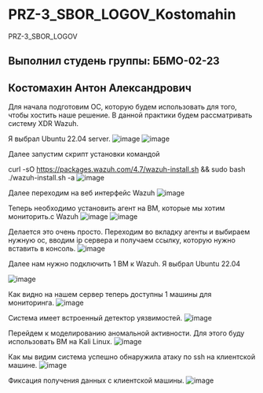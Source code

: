 # PRZ-3_SBOR_LOGOV_Kostomahin
PRZ-3_SBOR_LOGOV
## Выполнил студень группы: ББМО-02-23 

## Костомахин Антон Александрович

Для начала подготовим ОС, которую будем использовать для того, чтобы хостить наше решение.
В данной практики будем рассматривать систему XDR Wazuh.

Я выбрал Ubuntu 22.04 server.
![image](https://github.com/user-attachments/assets/22091023-ef69-47fd-8454-cf082942fbe5)
![image](https://github.com/user-attachments/assets/d334786a-1077-454e-bd8d-9b0d07632a1e)

Далее запустим скрипт установки командой 

curl -sO https://packages.wazuh.com/4.7/wazuh-install.sh && sudo bash ./wazuh-install.sh -a
![image](https://github.com/user-attachments/assets/531dd00f-9965-4ec3-87f5-a4042e7d46b3)

Далее переходим на веб интерфейс Wazuh
![image](https://github.com/user-attachments/assets/c2101915-d35d-40b3-8c0a-ef6f3a063fcc)

Теперь необходимо установить агент на ВМ, которые мы хотим мониторить.с Wazuh
![image](https://github.com/user-attachments/assets/a7db7222-f33f-4cb6-932a-35b678db3108)
![image](https://github.com/user-attachments/assets/65257600-e8be-4e1e-b189-7c3e0adc8138)

Делается это очень просто. Переходим во вкладку агенты и выбираем нужную ос, вводим ip сервера и получаем ссылку, которую нужно вставить в консоль.
![image](https://github.com/user-attachments/assets/883421e6-4fdf-4daf-a064-0e6378bf546d)

Далее нам нужно подключить 1 ВМ к Wazuh.
Я выбрал Ubuntu 22.04 

![image](https://github.com/user-attachments/assets/371c609e-8f48-4eac-892c-30fc776f4ea1)

Как видно на нашем сервер теперь доступны 1 машины для мониторинга. 
![image](https://github.com/user-attachments/assets/19f8225b-9d78-495a-b648-827ae1ed218e)

Система имеет встроенный детектор уязвимостей. 
![image](https://github.com/user-attachments/assets/271d71fa-4c87-4099-9184-293be98d4f5f)

Перейдем к моделированию аномальной активности. Для этого буду использовать ВМ на Kali Linux.
![image](https://github.com/user-attachments/assets/522beca9-9da6-4c41-afef-9486e5582da9)

Как мы видим система успешно обнаружила атаку по ssh на клиентской машине.
![image](https://github.com/user-attachments/assets/cd2fe9d3-e95c-4e2e-afc2-2db88dcda6cd)

Фиксация получения данных с клиентской машины.
![image](https://github.com/user-attachments/assets/e95681ee-63e6-4166-b0d5-039d50d641cb)
